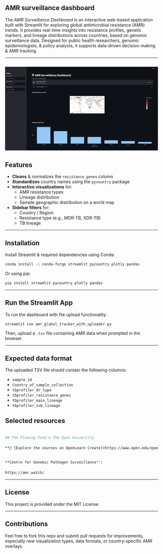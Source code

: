 ## AMR surveillance dashboard

The *AMR Surveillance Dashboard* is an interactive web-based application built with Streamlit for exploring global antimicrobial resistance (AMR) trends. It provides real-time insights into resistance profiles, genetic markers, and lineage distributions across countries, based on genomic surveillance data. Designed for public health researchers, genomic epidemiologists, & policy analysts, it supports data-driven decision-making & AMR tracking.

---
![Results](data/Global_AMR_Tracker_Dashbaord.png)
---

## Features

- **Cleans** & normalizes the `resistance_genes` column
- **Standardizes** country names using the `pycountry` package
- **Interactive visualizations** for:
  - AMR resistance types
  - Lineage distribution
  - Sample geographic distribution on a world map
- **Sidebar filters** for:
  - Country / Region
  - Resistance type (e.g., MDR-TB, XDR-TB)
  - TB lineage

---

## Installation

Install Streamlit & required dependencies using Conda:

```bash
conda install -c conda-forge streamlit pycountry plotly pandas
```

Or using pip:

```bash
pip install streamlit pycountry plotly pandas
```

---

## Run the Streamlit App

To run the dashboard with file upload functionality:

```bash
streamlit run amr_global_tracker_with_uploader.py

```

Then, upload a `.tsv` file containing AMR data when prompted in the browser.

---

## Expected data format

The uploaded TSV file should contain the following columns:

- `sample_id`
- `Country_of_sample_collection`
- `tbprofiler_dr_type`
- `tbprofiler_resistance_genes`
- `tbprofiler_main_lineage`
- `tbprofiler_sub_lineage`

## Selected resources

```bash

## The Fleming Fund & The Open University

**🔗 [Explore the courses on OpenLearn Create](https://www.open.edu/openlearncreate/course/index.php?categoryid=1985)**

```

```bash

**Centre for Genomic Pathogen Surveillance**:

https://amr.watch/


```

---

## License

This project is provided under the MIT License.

---

## Contributions

Feel free to fork this repo and submit pull requests for improvements, especially new visualization types, data formats, or country-specific AMR overlays.
